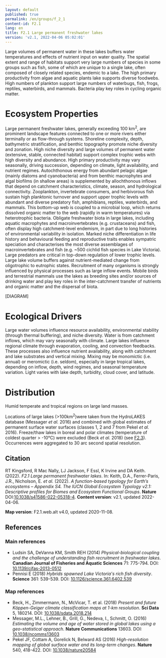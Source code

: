 ```yaml
---
layout: default
published: true
permalink: /en/groups/f_2_1
content-id: F2.1
lang: en
title: F2.1 Large permanent freshwater lakes
version: 'v2.1, 2022-04-06 05:02:01'
---
```


Large volumes of permanent water in these lakes buffers water temperatures and effects of nutrient input on water quality. The spatial extent and range of habitats support very large numbers of species in some groups such as fish, some of which are unique to a single lake, often composed of closely related species, endemic to a lake. The high primary productivity from algae and aquatic plants lake supports diverse foodwebs. High numbers of plankton support large numbers of waterbugs, fish, frogs, reptiles, waterbirds, and mammals. Bacteria play key roles in cycling organic matter.

# Ecosystem Properties
 
Large permanent freshwater lakes, generally exceeding 100 km<sup>2</sup>, are prominent landscape features connected to one or more rivers either terminally or as flow-through systems. Shoreline complexity, depth, bathymetric stratification, and benthic topography promote niche diversity and zonation. High niche diversity and large volumes of permanent water (extensive, stable, connected habitat) support complex trophic webs with high diversity and abundance. High primary productivity may vary seasonally, driving succession, depending on climate, light availability, and nutrient regimes. Autochthonous energy from abundant pelagic algae (mainly diatoms and cyanobacteria) and from benthic macrophytes and algal biofilms (in shallow areas) is supplemented by allochthonous inflows that depend on catchment characteristics, climate, season, and hydrological connectivity. Zooplankton, invertebrate consumers, and herbivorous fish sustain high planktonic turnover and support upper trophic levels with abundant and diverse predatory fish, amphibians, reptiles, waterbirds, and mammals. This bottom-up web is coupled to a microbial loop, which returns dissolved organic matter to the web (rapidly in warm temperatures) via heterotrophic bacteria. Obligate freshwater biota in large lakes, including aquatic macrophytes and macroinvertebrates (e.g. crustaceans) and fish, often display high catchment-level endemism, in part due to long histories of environmental variability in isolation. Marked niche differentiation in life history and behavioural feeding and reproductive traits enables sympatric speciation and characterises the most diverse assemblages of macroinvertebrates and fish (e.g. ~500 cichlid fish species in Lake Victoria). Large predators are critical in top-down regulation of lower trophic levels. Large lake volume buffers against nutrient-mediated change from oligotrophic to eutrophic states. Recruitment of many organisms is strongly influenced by physical processes such as large inflow events. Mobile birds and terrestrial mammals use the lakes as breeding sites and/or sources of drinking water and play key roles in the inter-catchment transfer of nutrients and organic matter and the dispersal of biota.

[DIAGRAM]

# Ecological Drivers
 
Large water volumes influence resource availability, environmental stability (through thermal buffering), and niche diversity. Water is from catchment inflows, which may vary seasonally with climate. Large lakes influence regional climate through evaporation, cooling, and convection feedbacks. These processes also influence nutrient availability, along with catchment and lake substrates and vertical mixing. Mixing may be monomictic (i.e. annual) or meromictic (i.e. seldom), especially in large tropical lakes, depending on inflow, depth, wind regimes, and seasonal temperature variation. Light varies with lake depth, turbidity, cloud cover, and latitude.
 
# Distribution
 
Humid temperate and tropical regions on large land masses.

Locations of large lakes (>100km<sup>2</sup>)were taken from the HydroLAKES database (Messager _et al._ 2016) and combined with global estimates of permanent surface water surfaces (classes 1, 2 and 7 from Pekel _et al._ 2016). Freeze/thaw lakes in boreal and polar climates (temperature of coldest quarter > -10°C) were excluded (Beck _et al._ 2018) (see [F2.3](/explore/groups/F2.3)). Occurrences were aggregated to 30 arc second spatial resolution.

## Citation

RT Kingsford, R Mac Nally, LJ Jackson, F Essl, K Irvine and DA Keith. (2022). *F2.1 Large permanent freshwater lakes*. In: Keith, D.A., Ferrer-Paris, J.R., Nicholson, E. *et al.* (2022). *A function-based typology for Earth’s ecosystems – Appendix S4. The IUCN Global Ecosystem Typology v2.1: Descriptive profiles for Biomes and Ecosystem Functional Groups*. **Nature** DOI:[10.1038/s41586-022-05318-4](https://doi.org/10.1038/s41586-022-05318-4).
**Content version**: v2.1, updated 2022-04-06.

**Map version**: F2.1.web.alt v4.0, updated 2020-11-08.

## References

### Main references
* Ludsin SA, DeVanna KM, Smith REH  (2014) *Physical-biological coupling and the challenge of understanding fish recruitment in freshwater lakes*. **Canadian Journal of Fisheries and Aquatic Sciences** 71: 775-794. DOI: [10.1139/cjfas-2013-0512](http://doi.org/10.1139/cjfas-2013-0512)
* Pennisi E  (2018) *Hybrids spawned Lake Victoria's rich fish diversity*. **Science** 361: 539-539. DOI: [10.1126/science.361.6402.539](http://doi.org/10.1126/science.361.6402.539)

### Map references
* Beck, H., Zimmermann, N., McVicar, T. et al. (2018) *Present and future Köppen-Geiger climate classification maps at 1-km resolution*. **Sci Data** 5, 180214. DOI: [10.1038/sdata.2018.214](http://doi.org/10.1038/sdata.2018.214)
* Messager, M.L., Lehner, B., Grill, G., Nedeva, I., Schmitt, O.  (2016) *Estimating the volume and age of water stored in global lakes using a geo-statistical approach*. **Nature Communications** 13603. DOI: [10.1038/ncomms13603](http://doi.org/10.1038/ncomms13603)
* Pekel JF, Cottam A, Gorelick N, Belward AS (2016) *High-resolution mapping of global surface water and its long-term changes*. **Nature** 540, 418-422. DOI: [10.1038/nature20584](http://doi.org/10.1038/nature20584)

